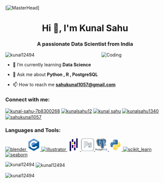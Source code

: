 [![MasterHead](https://camo.githubusercontent.com/f5a8ba4f28fe3ec8d5eb73dfa2303873b5d7122fb1ba08a5946e24d6c13e82c4/68747470733a2f2f6d656469612e6c6963646e2e636f6d2f646d732f696d6167652f4334443132415145536a37322d733567454b672f61727469636c652d636f7665725f696d6167652d736872696e6b5f3630305f323030302f302f313632363735333836373131303f653d3231343734383336343726763d6265746126743d4b6637594175775a74794347594c4e63682d4d676335654f432d376837754c5f646e424149677341465251)]
<h1 align="center">Hi 👋, I'm Kunal Sahu</h1>
<h3 align="center">A passionate Data Scientist from India</h3>
<img align="right" alt="Coding" width="200" src="https://lirp.cdn-website.com/2b5a0c72/dms3rep/multi/opt/Enhance-640w.gif">

<p align="left"> <img src="[https://komarev.com/ghpvc/?username=kunal12494&label=Profile%20views&color=0e75b6&style=flat](https://raw.githubusercontent.com/itsferdiardiansa/itsferdiardiansa/master/icons/developer.gif)" alt="kunal12494" /> </p>

- 🌱 I’m currently learning **Data Science**

- 💬 Ask me about **Python , R , PostgreSQL**

- 📫 How to reach me **sahukunal1057@gmail.com**

<h3 align="left">Connect with me:</h3>
<p align="left">
<a href="https://linkedin.com/in/kunal-sahu-7b8300268" target="blank"><img align="center" src="https://raw.githubusercontent.com/rahuldkjain/github-profile-readme-generator/master/src/images/icons/Social/linked-in-alt.svg" alt="kunal-sahu-7b8300268" height="30" width="40" /></a>
<a href="https://kaggle.com/kunalsahu12" target="blank"><img align="center" src="https://raw.githubusercontent.com/rahuldkjain/github-profile-readme-generator/master/src/images/icons/Social/kaggle.svg" alt="kunalsahu12" height="30" width="40" /></a>
<a href="https://fb.com/kunal sahu" target="blank"><img align="center" src="https://raw.githubusercontent.com/rahuldkjain/github-profile-readme-generator/master/src/images/icons/Social/facebook.svg" alt="kunal sahu" height="30" width="40" /></a>
<a href="https://instagram.com/kunalsahu1340" target="blank"><img align="center" src="https://raw.githubusercontent.com/rahuldkjain/github-profile-readme-generator/master/src/images/icons/Social/instagram.svg" alt="kunalsahu1340" height="30" width="40" /></a>
<a href="https://www.hackerrank.com/sahukunal1057" target="blank"><img align="center" src="https://raw.githubusercontent.com/rahuldkjain/github-profile-readme-generator/master/src/images/icons/Social/hackerrank.svg" alt="sahukunal1057" height="30" width="40" /></a>
</p>

<h3 align="left">Languages and Tools:</h3>
<p align="left"> <a href="https://www.blender.org/" target="_blank" rel="noreferrer"> <img src="https://download.blender.org/branding/community/blender_community_badge_white.svg" alt="blender" width="40" height="40"/> </a> <a href="https://www.cprogramming.com/" target="_blank" rel="noreferrer"> <img src="https://raw.githubusercontent.com/devicons/devicon/master/icons/c/c-original.svg" alt="c" width="40" height="40"/> </a> <a href="https://www.adobe.com/in/products/illustrator.html" target="_blank" rel="noreferrer"> <img src="https://www.vectorlogo.zone/logos/adobe_illustrator/adobe_illustrator-icon.svg" alt="illustrator" width="40" height="40"/> </a> <a href="https://pandas.pydata.org/" target="_blank" rel="noreferrer"> <img src="https://raw.githubusercontent.com/devicons/devicon/2ae2a900d2f041da66e950e4d48052658d850630/icons/pandas/pandas-original.svg" alt="pandas" width="40" height="40"/> </a> <a href="https://www.photoshop.com/en" target="_blank" rel="noreferrer"> <img src="https://raw.githubusercontent.com/devicons/devicon/master/icons/photoshop/photoshop-line.svg" alt="photoshop" width="40" height="40"/> </a> <a href="https://www.postgresql.org" target="_blank" rel="noreferrer"> <img src="https://raw.githubusercontent.com/devicons/devicon/master/icons/postgresql/postgresql-original-wordmark.svg" alt="postgresql" width="40" height="40"/> </a> <a href="https://www.python.org" target="_blank" rel="noreferrer"> <img src="https://raw.githubusercontent.com/devicons/devicon/master/icons/python/python-original.svg" alt="python" width="40" height="40"/> </a> <a href="https://scikit-learn.org/" target="_blank" rel="noreferrer"> <img src="https://upload.wikimedia.org/wikipedia/commons/0/05/Scikit_learn_logo_small.svg" alt="scikit_learn" width="40" height="40"/> </a> <a href="https://seaborn.pydata.org/" target="_blank" rel="noreferrer"> <img src="https://seaborn.pydata.org/_images/logo-mark-lightbg.svg" alt="seaborn" width="40" height="40"/> </a> </p>

<p><img align="left" src="https://github-readme-stats.vercel.app/api/top-langs?username=kunal12494&show_icons=true&locale=en&layout=compact" alt="kunal12494" /></p>

<p>&nbsp;<img align="center" src="https://github-readme-stats.vercel.app/api?username=kunal12494&show_icons=true&locale=en" alt="kunal12494" /></p>

<p><img align="center" src="https://github-readme-streak-stats.herokuapp.com/?user=kunal12494&" alt="kunal12494" /></p>
